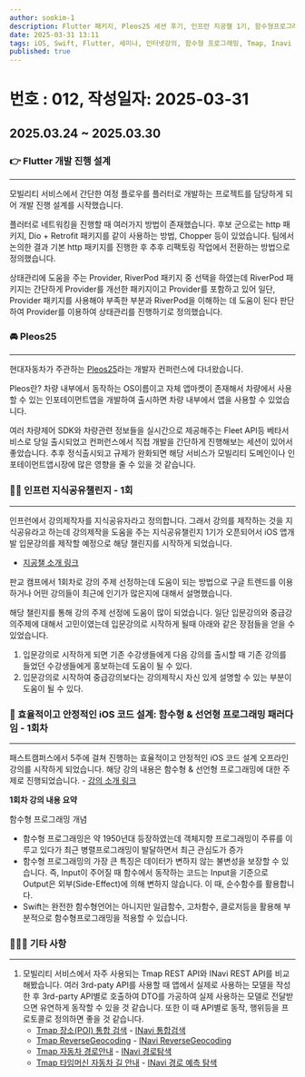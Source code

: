 ```yaml
---
author: sookim-1
description: Flutter 패키지, Pleos25 세션 후기, 인프런 지공챌 1기, 함수형프로그래밍, Map API
date: 2025-03-31 13:11
tags: iOS, Swift, Flutter, 세미나, 인터넷강의, 함수형 프로그래밍, Tmap, Inavi
published: true
---
```

# 번호 : 012, 작성일자: 2025-03-31
## 2025.03.24 ~ 2025.03.30
### 👉 Flutter 개발 진행 설계

---

모빌리티 서비스에서 간단한 여정 플로우를 플러터로 개발하는 프로젝트를 담당하게 되어 개발 진행 설계를 시작했습니다.

플러터로 네트워킹을 진행할 때 여러가지 방법이 존재했습니다. 후보 군으로는 http 패키지, Dio + Retrofit 패키지를 같이 사용하는 방법, Chopper 등이 있었습니다. 팀에서 논의한 결과 기본 http 패키지를 진행한 후 추후 리팩토링 작업에서 전환하는 방법으로 정의했습니다.

상태관리에 도움을 주는 Provider, RiverPod 패키지 중 선택을 하였는데 RiverPod 패키지는 간단하게 Provider를 개선한 패키지이고 Provider를 포함하고 있어 일단, Provider 패키지를 사용해야 부족한 부분과 RiverPod을 이해하는 데 도움이 된다 판단하여 Provider를 이용하여 상태관리를 진행하기로 정의했습니다.

### 🚘 Pleos25

---

현대자동차가 주관하는 [Pleos25](https://devcon.hyundaimotorgroup.com/2025)라는 개발자 컨퍼런스에 다녀왔습니다.

Pleos란? 차량 내부에서 동작하는 OS이름이고 자체 앱마켓이 존재해서 차량에서 사용할 수 있는 인포테이먼트앱을 개발하여 출시하면 차량 내부에서 앱을 사용할 수 있었습니다.

여러 차량제어 SDK와 차량관련 정보들을 실시간으로 제공해주는 Fleet API등 베타서비스로 당일 출시되었고 컨퍼런스에서 직접 개발을 간단하게 진행해보는 세션이 있어서 좋았습니다. 추후 정식출시되고 규제가 완화되면 해당 서비스가 모빌리티 도메인이나 인포테이먼트앱시장에 많은 영향을 줄 수 있을 것 같습니다.

### 👨‍🎓 인프런 지식공유챌린지 - 1회

---

인프런에서 강의제작자를 지식공유자라고 정의합니다. 그래서 강의를 제작하는 것을 지식공유라고 하는데 강의제작을 도움을 주는 지식공유챌린지 1기가 오픈되어서 iOS 앱개발 입문강의를 제작할 예정으로 해당 챌린지를 시작하게 되었습니다.

- [지공챌 소개 링크](%5B%3Chttps://www.inflearn.com/course/offline/%EC%9D%B8%ED%94%84%EB%9F%B0-%EC%A7%80%EC%8B%9D%EA%B3%B5%EC%9C%A0-%EC%B1%8C%EB%A6%B0%EC%A7%80-1%EA%B8%B0?srsltid=AfmBOoq6-MKgLli_n34B5TnLgtqeoGRwitZ87hjsd9sTjTrB9b4aahhc%3E%5D\(%3Chttps://www.inflearn.com/course/offline/%EC%9D%B8%ED%94%84%EB%9F%B0-%EC%A7%80%EC%8B%9D%EA%B3%B5%EC%9C%A0-%EC%B1%8C%EB%A6%B0%EC%A7%80-1%EA%B8%B0?srsltid=AfmBOoq6-MKgLli_n34B5TnLgtqeoGRwitZ87hjsd9sTjTrB9b4aahhc%3E\))

판교 캠프에서 1회차로 강의 주제 선정하는데 도움이 되는 방법으로 구글 트렌드를 이용하거나 어떤 강의들이 최근에 인기가 많은지에 대해서 설명했습니다.

해당 챌린지를 통해 강의 주제 선정에 도움이 많이 되었습니다. 일단 입문강의와 중급강의주제에 대해서 고민이였는데 입문강의로 시작하게 될때 아래와 같은 장점들을 얻을 수 있었습니다.

1. 입문강의로 시작하게 되면 기존 수강생들에게 다음 강의를 출시할 때 기존 강의를 들었던 수강생들에게 홍보하는데 도움이 될 수 있다.
2. 입문강의로 시작하여 중급강의보다는 강의제작시 자신 있게 설명할 수 있는 부분이 도움이 될 수 있다.

### 🧮 효율적이고 안정적인 iOS 코드 설계: 함수형 & 선언형 프로그래밍 패러다임 - 1회차

---

패스트캠퍼스에서 5주에 걸쳐 진행하는 효율적이고 안정적인 iOS 코드 설계 오프라인 강의를 시작하게 되었습니다. 해당 강의 내용은 함수형 & 선언형 프로그래밍에 대한 주제로 진행되었습니다. - [강의 소개 링크](https://fastcampus.co.kr/dev_camp_functional)

**1회차 강의 내용 요약**

함수형 프로그래밍 개념
- 함수형 프로그래밍은 약 1950년대 등장하였는데 객체지향 프로그래밍이 주류를 이루고 있다가 최근 병렬프로그래밍이 발달하면서 최근 관심도가 증가
- 함수형 프로그래밍의 가장 큰 특징은 데이터가 변하지 않는 불변성을 보장할 수 있습니다. 즉, Input이 주어질 때 함수에서 동작하는 코드는 Input을 기준으로 Output은 외부(Side-Effect)에 의해 변하지 않습니다. 이 때, 순수함수를 활용합니다.
- Swift는 완전한 함수형언어는 아니지만 일급함수, 고차함수, 클로저등을 활용해 부분적으로 함수형프로그래밍을 적용할 수 있습니다.

### 🙋🏻‍♂️ 기타 사항

---

1. 모빌리티 서비스에서 자주 사용되는 Tmap REST API와 INavi REST API를 비교해봤습니다. 여러 3rd-paty API를 사용할 때 앱에서 실제로 사용하는 모델을 작성한 후 3rd-party API별로 호출하여 DTO를 가공하여 실제 사용하는 모델로 전달받으면 유연하게 동작할 수 있을 것 같습니다. 또한 이 때 API별로 동작, 행위등을 프로토콜로 정의하면 좋을 것 같습니다.
    - [Tmap 장소(POI) 통합 검색](https://tmapapi.tmapmobility.com/main.html#webservice/docs/tmapPoiSearch) - [INavi 통합검색](https://mapsapi.inavisys.com/web-integrated-search)
    - [Tmap ReverseGeocoding](https://tmapapi.tmapmobility.com/main.html#webservice/docs/reverseGeocoding) - [INavi ReverseGeocoding](https://mapsapi.inavisys.com/web-reverse-geo-coding)
    - [Tmap 자동차 경로안내](https://tmapapi.tmapmobility.com/main.html#webservice/docs/tmapRouteDoc) - [INavi 경로탐색](https://mapsapi.inavisys.com/web-route-normal)
    - [Tmap 타임머신 자동차 길 안내](https://tmapapi.tmapmobility.com/main.html#webservice/docs/tmapRoutePredictionDoc) - [INavi 경로 예측 탐색](https://mapsapi.inavisys.com/web-route-time)

